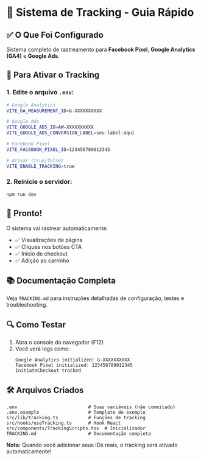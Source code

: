 # 🎯 Sistema de Tracking - Guia Rápido

## ✅ O Que Foi Configurado

Sistema completo de rastreamento para **Facebook Pixel**, **Google Analytics (GA4)** e **Google Ads**.

## 📝 Para Ativar o Tracking

### 1. Edite o arquivo `.env`:

```bash
# Google Analytics
VITE_GA_MEASUREMENT_ID=G-XXXXXXXXXX

# Google Ads  
VITE_GOOGLE_ADS_ID=AW-XXXXXXXXXX
VITE_GOOGLE_ADS_CONVERSION_LABEL=seu-label-aqui

# Facebook Pixel
VITE_FACEBOOK_PIXEL_ID=123456789012345

# Ativar (true/false)
VITE_ENABLE_TRACKING=true
```

### 2. Reinicie o servidor:

```bash
npm run dev
```

## 🎉 Pronto!

O sistema vai rastrear automaticamente:
- ✅ Visualizações de página
- ✅ Cliques nos botões CTA
- ✅ Início de checkout
- ✅ Adição ao carrinho

## 📚 Documentação Completa

Veja `TRACKING.md` para instruções detalhadas de configuração, testes e troubleshooting.

## 🔍 Como Testar

1. Abra o console do navegador (F12)
2. Você verá logs como:
   ```
   Google Analytics initialized: G-XXXXXXXXXX
   Facebook Pixel initialized: 123456789012345
   InitiateCheckout tracked
   ```

## 🛠️ Arquivos Criados

```
.env                          # Suas variáveis (não commitado)
.env.example                  # Template de exemplo
src/lib/tracking.ts           # Funções de tracking
src/hooks/useTracking.ts      # Hook React
src/components/TrackingScripts.tsx  # Inicializador
TRACKING.md                   # Documentação completa
```

**Nota:** Quando você adicionar seus IDs reais, o tracking será ativado automaticamente!

